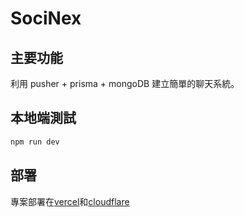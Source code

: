 # SociNex

## 主要功能

利用 pusher + prisma + mongoDB 建立簡單的聊天系統。

## 本地端測試

```bash
npm run dev
```

## 部署

專案部署在[vercel](https://messenger-clone-rouge.vercel.app/)和[cloudflare](https://socinex.y2k77.com/)

